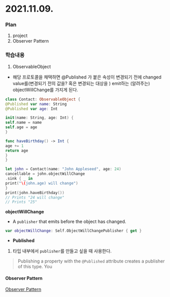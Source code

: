 

#  2021.11.09.
### Plan
1. project 
2. Observer Pattern
### 학습내용 

1. ObservableObject 
- 해당 프로토콜을 채택하면 @Published 가 붙은 속성이 변경되기 전에 changed value를(변경되기 전의 값을? 혹은 변경되는 대상을 ) emit하는 (알려주는) objectWillChange를 가지게 된다. 

```swift 
class Contact: ObservableObject { 
@Published var name: String 
@Published var age: Int 

init(name: String, age: Int) { 
self.name = name 
self.age = age 
} 

func haveBirthday() -> Int { 
age += 1 
return age 
} 
} 

let john = Contact(name: "John Appleseed", age: 24) 
cancellable = john.objectWillChange 
.sink { _ in 
print("\(john.age) will change") 
} 
print(john.haveBirthday()) 
// Prints "24 will change" 
// Prints "25" 
``` 

**objectWillChange** 
- A `publisher` that emits before the object has changed. 
```swift
var objectWillChange: Self.ObjectWillChangePublisher { get } 
```
- **Published** 
1. 타입 내부에서 `publisher`를 만들고 싶을 때 사용한다. 
> Publishing a property with the `@Published` attribute creates a publisher of this type. You 


#### Observer Pattern 
[Observer Pattern](https://www.notion.so/Observer-Pattern-52e09a5a325c4f988099626cbfda59ef) 


